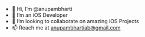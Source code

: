 - 👋 Hi, I’m @anupambharti
- 👀 I’m an iOS Developer
- 💞️ I’m looking to collaborate on amazing iOS Projects
- 📫 Reach me at anupambhartiab@gmail.com

<!---
anupambharti/anupambharti is a ✨ special ✨ repository because its `README.md` (this file) appears on your GitHub profile.
You can click the Preview link to take a look at your changes.
--->
